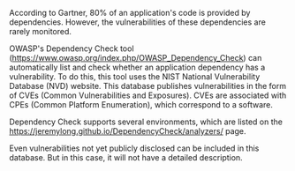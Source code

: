 According to Gartner, 80% of an application's code is provided by dependencies. However, the vulnerabilities of these dependencies are rarely monitored.

OWASP's Dependency Check tool (https://www.owasp.org/index.php/OWASP_Dependency_Check) can automatically list and check whether an application dependency has a vulnerability. To do this, this tool uses the NIST National Vulnerability Database (NVD) website. This database publishes vulnerabilities in the form of CVEs (Common Vulnerabilities and Exposures). CVEs are associated with CPEs (Common Platform Enumeration), which correspond to a software.

Dependency Check supports several environments, which are listed on the https://jeremylong.github.io/DependencyCheck/analyzers/ page.

Even vulnerabilities not yet publicly disclosed can be included in this database. But in this case, it will not have a detailed description.
